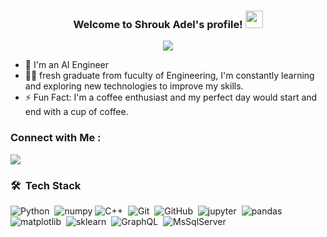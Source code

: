 


<h3 align="center">
  Welcome to Shrouk Adel's profile!
  <img src="https://media.giphy.com/media/hvRJCLFzcasrR4ia7z/giphy.gif" width="28">
</h3>

<!-- Typing SVG by DenverCoder1 - https://github.com/DenverCoder1/readme-typing-svg -->
<p align="center">
  <a href="https://github.com/DenverCoder1/readme-typing-svg"><img src="https://readme-typing-svg.herokuapp.com/?lines=AI%20Engineer;Always%20learning%20new%20things&font=Fira%20Code&center=true&width=440&height=45&color=f75c7e&vCenter=true&size=22"></a>
</p> 

- 🏢 I'm an AI Engineer
- 👨‍💻 fresh graduate from fuculty of Engineering, I'm constantly learning and exploring new technologies to improve my skills.
- ⚡ Fun Fact: I'm a coffee enthusiast and my perfect day would start and end with a cup of coffee.


### Connect with Me :

<a href="https://www.linkedin.com/in/shrouk-adel-50b090202/" target="_blank"><img src="https://img.shields.io/badge/-Shrouk%20Adel-0077B5?style=for-the-badge&logo=Linkedin&logoColor=white"/></a>
 
### 🛠 &nbsp;Tech Stack
![Python](https://img.shields.io/badge/-Python%20-05122A?style=flat&logo=python)&nbsp;
![numpy](https://img.shields.io/badge/-numpy-05122A?style=flat&logo=react)
![C++](https://img.shields.io/badge/-C++-05122A?style=flat&logo=node.js&logoColor=339933)&nbsp;
![Git](https://img.shields.io/badge/-Git-05122A?style=flat&logo=git)&nbsp;
![GitHub](https://img.shields.io/badge/-GitHub-05122A?style=flat&logo=github)&nbsp;
![jupyter](https://img.shields.io/badge/-jupyter-05122A?style=flat&logo=sass)&nbsp;
![pandas](https://img.shields.io/badge/-pandas-05122A?style=flat&logo=sass)&nbsp;
![matplotlib](https://img.shields.io/badge/-matplotlib-05122A?style=flat&logo=sass)&nbsp;
![sklearn](https://img.shields.io/badge/-skLearn-05122A?style=flat&logo=sass)&nbsp;
![GraphQL](https://img.shields.io/badge/-SQL-05122A?style=flat&logo=GraphQL)&nbsp;
![MsSqlServer](https://img.shields.io/badge/-MsSqlServer-05122A?style=flat&logo=MongoDB)&nbsp;



